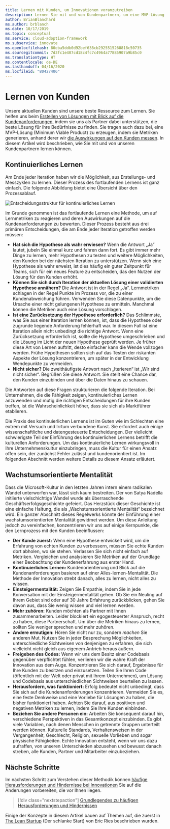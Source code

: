 ```yaml
---
title: Lernen mit Kunden, um Innovationen voranzutreiben
description: Lernen Sie mit und von Kundenpartnern, um eine MVP-Lösung (Minimum Viable Product) mit Blick auf die Kundenanforderungen zu erstellen und Metriken für Kundenauswirkungen zu generieren.
author: BrianBlanchard
ms.author: brblanch
ms.date: 10/17/2019
ms.topic: conceptual
ms.service: cloud-adoption-framework
ms.subservice: innovate
ms.openlocfilehash: 80eba5ddb0d92bef638cb2925515268818c50735
ms.sourcegitcommit: 7d3fc1e407cd18c4fc7c4964a77885907a9b85c0
ms.translationtype: HT
ms.contentlocale: de-DE
ms.lasthandoff: 04/16/2020
ms.locfileid: "80427406"
---
```

<!-- cSpell:ignore Satya Nadella Ries -->

# <a name="learn-with-customers"></a>Lernen von Kunden

Unsere aktuellen Kunden sind unsere beste Ressource zum Lernen. Sie helfen uns beim [Erstellen von Lösungen mit Blick auf die Kundenanforderungen](./build.md), indem sie uns als Partner dabei unterstützen, die beste Lösung für ihre Bedürfnisse zu finden. Sie tragen auch dazu bei, eine MVP-Lösung (Minimum Viable Product) zu erzeugen, indem sie Metriken generieren, anhand derer wir [die Auswirkungen auf den Kunden messen](./measure.md). In diesem Artikel wird beschrieben, wie Sie mit und von unseren Kundenpartnern lernen können.

## <a name="continuous-learning"></a>Kontinuierliches Lernen

Am Ende jeder Iteration haben wir die Möglichkeit, aus Erstellungs- und Messzyklen zu lernen. Dieser Prozess des fortlaufenden Lernens ist ganz einfach. Die folgende Abbildung bietet eine Übersicht über den Prozessablauf.

![Entscheidungsstruktur für kontinuierliches Lernen](../../_images/innovate/continuous-learning.png)

Im Grunde genommen ist das fortlaufende Lernen eine Methode, um auf Lernmetriken zu reagieren und deren Auswirkungen auf die Kundenanforderungen zu bewerten. Dieser Prozess besteht aus drei primären Entscheidungen, die am Ende jeder Iteration getroffen werden müssen:

- **Hat sich die Hypothese als wahr erwiesen?** Wenn die Antwort „Ja“ lautet, jubeln Sie einmal kurz und fahren dann fort. Es gibt immer mehr Dinge zu lernen, mehr Hypothesen zu testen und weitere Möglichkeiten, den Kunden bei der nächsten Iteration zu unterstützen. Wenn sich eine Hypothese als wahr erweist, ist dies häufig ein guter Zeitpunkt für Teams, sich für ein neues Feature zu entscheiden, das den Nutzen der Lösung für den Kunden erhöht.
- **Können Sie sich durch Iteration der aktuellen Lösung einer validierten Hypothese annähern?** Die Antwort ist in der Regel „Ja“. Lernmetriken schlagen in der Regel Punkte im Prozess vor, die zu einer Kundenabweichung führen. Verwenden Sie diese Datenpunkte, um die Ursache einer nicht gelungenen Hypothese zu ermitteln. Manchmal können die Metriken auch eine Lösung vorschlagen.
- **Ist eine Zurücksetzung der Hypothese erforderlich?** Das Schlimmste, was Sie aus einer Iteration lernen können, ist, dass die Hypothese oder zugrunde liegende Anforderung fehlerhaft war. In diesem Fall ist eine Iteration allein nicht unbedingt die richtige Antwort. Wenn eine Zurücksetzung erforderlich ist, sollte die Hypothese umgeschrieben und die Lösung im Licht der neuen Hypothese geprüft werden. Je früher diese Art von Lernen auftritt, desto einfacher kann die Wende vollzogen werden. Frühe Hypothesen sollten sich auf das Testen der riskanten Aspekte der Lösung konzentrieren, um später in der Entwicklung Wendepunkte zu vermeiden.
- **Nicht sicher?** Die zweithäufigste Antwort nach „Iterieren“ ist „Wir sind nicht sicher“. Begrüßen Sie diese Antwort. Sie stellt eine Chance dar, den Kunden einzubinden und über die Daten hinaus zu schauen.

Die Antworten auf diese Fragen strukturieren die folgende Iteration. Bei Unternehmen, die die Fähigkeit zeigen, kontinuierliches Lernen anzuwenden und mutig die richtigen Entscheidungen für ihre Kunden treffen, ist die Wahrscheinlichkeit höher, dass sie sich als Marktführer etablieren.

Die Praxis des kontinuierlichen Lernens ist im Guten wie im Schlechten eine extrem mit Versuch und Irrtum verbundene Kunst. Sie erfordert auch einige wissenschaftliche und datengesteuerte Entscheidungen. Der vielleicht schwierigste Teil der Einführung des kontinuierlichen Lernens betrifft die kulturellen Anforderungen. Um das kontinuierliche Lernen wirkungsvoll in Ihre Unternehmenskultur einzubringen, muss die Kultur für einen Ansatz offen sein, der zunächst Fehler zulässt und kundenorientiert ist. Im folgenden Abschnitt werden weitere Details zu diesem Ansatz erläutert.

## <a name="growth-mindset"></a>Wachstumsorientierte Mentalität

Dass die Microsoft-Kultur in den letzten Jahren intern einem radikalen Wandel unterworfen war, lässt sich kaum bestreiten. Der von Satya Nadella initiierte vielschichtige Wandel wurde als überraschende Geschäftserfolgsgeschichte gefeiert. Das Herzstück dieser Geschichte ist eine einfache Haltung, die als „Wachstumsorientierte Mentalität“ bezeichnet wird. Ein ganzer Abschnitt dieses Regelwerks könnte der Einführung einer wachstumsorientierten Mentalität gewidmet werden. Um diese Anleitung jedoch zu vereinfachen, konzentrieren wir uns auf einige Kernpunkte, die den Lernprozess mit den Kunden beeinflussen:

- **Der Kunde zuerst:** Wenn eine Hypothese entwickelt wird, um die Erfahrung von echten Kunden zu verbessern, müssen Sie echte Kunden dort abholen, wo sie stehen. Verlassen Sie sich nicht einfach auf Metriken. Vergleichen und analysieren Sie Metriken auf der Grundlage einer Beobachtung der Kundenerfahrung aus erster Hand.
- **Kontinuierliches Lernen:** Kundenorientierung und Blick auf die Kundenanforderungen basieren auf einer Alles-lernen-Mentalität. Die Methode der Innovation strebt danach, alles zu lernen, nicht alles zu wissen.
- **Einsteigermentalität:** Zeigen Sie Empathie, indem Sie in jede Konversation mit der Einsteigermentalität gehen. Ob Sie ein Neuling auf Ihrem Gebiet sind oder auf 30 Jahre Erfahrung zurückblicken, gehen Sie davon aus, dass Sie wenig wissen und viel lernen werden.
- **Mehr zuhören:** Kunden möchten als Partner mit Ihnen zusammenarbeiten. Leider blockiert ein egogesteuerter Anspruch, recht zu haben, diese Partnerschaft. Um über die Metriken hinaus zu lernen, sollten Sie weniger sprechen und mehr zuhören.
- **Andere ermutigen:** Hören Sie nicht nur zu, sondern *machen* Sie anderen Mut. Nutzen Sie in jeder Besprechung Möglichkeiten, unterschiedliche Sichtweisen von denjenigen zu erfahren, die sich vielleicht nicht gleich aus eigenem Antrieb heraus äußern.
- **Freigeben des Codes:** Wenn wir uns dem Besitz einer Codebasis gegenüber verpflichtet fühlen, verlieren wir die wahre Kraft der Innovation aus dem Auge. Konzentrieren Sie sich darauf, Ergebnisse für Ihre Kunden zu besitzen und einzusetzen. Teilen Sie Ihren Code (öffentlich mit der Welt oder privat mit Ihrem Unternehmen), um Lösung und Codebasis aus unterschiedlichen Sichtweisen beurteilen zu lassen.
- **Herausfordern, was funktioniert:** Erfolg bedeutet nicht unbedingt, dass Sie sich auf die Kundenanforderungen konzentrieren. Vermeiden Sie es, eine feste Denkweise und eine Vorliebe für Lösungen zu haben, die bisher funktioniert haben. Achten Sie darauf, aus positiven und negativen Metriken zu lernen, indem Sie Ihre Kunden einbinden.
- **Beziehen Sie andere Personen ein:** Arbeiten Sie konsequent darauf hin, verschiedene Perspektiven in das Gesamtkonzept einzubinden. Es gibt viele Variablen, nach denen Menschen in getrennte Gruppen unterteilt werden können. Kulturelle Standards, Verhaltensweisen in der Vergangenheit, Geschlecht, Religion, sexuelle Vorlieben und sogar physische Fähigkeiten. Echte Innovation entsteht, wenn wir uns dazu aufraffen, von unseren Unterschieden abzusehen und bewusst danach streben, alle Kunden, Partner und Mitarbeiter einzubeziehen.

## <a name="next-steps"></a>Nächste Schritte

Im nächsten Schritt zum Verstehen dieser Methodik können [häufige Herausforderungen und Hindernisse bei Innovationen](./challenges.md) Sie auf die Änderungen vorbereiten, die vor Ihnen liegen.

> [!div class="nextstepaction"]
> [Grundlegendes zu häufigen Herausforderungen und Hindernissen](./challenges.md)

Einige der Konzepte in diesem Artikel bauen auf Themen auf, die zuerst in [The Lean Startup](http://theleanstartup.com/book) (Der schlanke Start) von Eric Ries beschrieben wurden.
